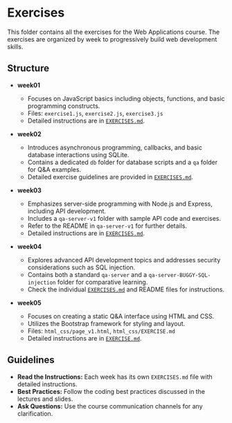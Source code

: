 # Exercises

This folder contains all the exercises for the Web Applications course. The exercises are organized by week to progressively build web development skills.

## Structure

- **week01**  
  - Focuses on JavaScript basics including objects, functions, and basic programming constructs.
  - Files: `exercise1.js`, `exercise2.js`, `exercise3.js`
  - Detailed instructions are in [`EXERCISES.md`](week01/EXERCISES.md).

- **week02**  
  - Introduces asynchronous programming, callbacks, and basic database interactions using SQLite.
  - Contains a dedicated `db` folder for database scripts and a `qa` folder for Q&A examples.
  - Detailed exercise guidelines are provided in [`EXERCISES.md`](week02/EXERCISES.md).

- **week03**  
  - Emphasizes server-side programming with Node.js and Express, including API development.
  - Includes a `qa-server-v1` folder with sample API code and exercises.
  - Refer to the README in `qa-server-v1` for further details.
  - Detailed instructions are in [`EXERCISES.md`](week03/EXERCISES.md).

- **week04**  
  - Explores advanced API development topics and addresses security considerations such as SQL injection.
  - Contains both a standard `qa-server` and a `qa-server-BUGGY-SQL-injection` folder for comparative learning.
  - Check the individual [`EXERCISES.md`](week04/EXERCISES.md) and README files for instructions.

- **week05**  
  - Focuses on creating a static Q&A interface using HTML and CSS.
  - Utilizes the Bootstrap framework for styling and layout.
  - Files: `html_css/page_v1.html`, `html_css/EXERCISE.md`
  - Detailed instructions are in [`EXERCISE.md`](week05/html_css/EXERCISE.md).

## Guidelines

- **Read the Instructions:** Each week has its own `EXERCISES.md` file with detailed instructions.
- **Best Practices:** Follow the coding best practices discussed in the lectures and slides.
- **Ask Questions:** Use the course communication channels for any clarification.
